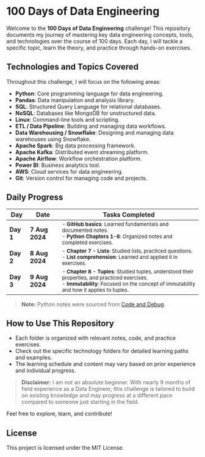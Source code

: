 # 100 Days of Data Engineering

Welcome to the **100 Days of Data Engineering** challenge! This repository documents my journey of mastering key data engineering concepts, tools, and technologies over the course of 100 days. Each day, I will tackle a specific topic, learn the theory, and practice through hands-on exercises.

## Technologies and Topics Covered

Throughout this challenge, I will focus on the following areas:

- **Python**: Core programming language for data engineering.
- **Pandas**: Data manipulation and analysis library.
- **SQL**: Structured Query Language for relational databases.
- **NoSQL**: Databases like MongoDB for unstructured data.
- **Linux**: Command-line tools and scripting.
- **ETL / Data Pipeline**: Building and managing data workflows.
- **Data Warehousing / Snowflake**: Designing and managing data warehouses using Snowflake.
- **Apache Spark**: Big data processing framework.
- **Apache Kafka**: Distributed event streaming platform.
- **Apache Airflow**: Workflow orchestration platform.
- **Power BI**: Business analytics tool.
- **AWS**: Cloud services for data engineering.
- **Git**: Version control for managing code and projects.

## Daily Progress

| **Day**        | **Date**       | **Tasks Completed**                                                                                                               |
|----------------|----------------|-----------------------------------------------------------------------------------------------------------------------------------|
| **Day 1**      | **7 Aug 2024** | <small>- **GitHub basics**: Learned fundamentals and documented notes.<br>- **Python Chapters 1-6**: Organized notes and completed exercises.</small> |
| **Day 2**      | **8 Aug 2024** | <small>- **Chapter 7 - Lists**: Studied lists, practiced questions.<br>- **List comprehension**: Learned and applied it in exercises.</small> |
| **Day 3** | **9 Aug 2024** | <small>- **Chapter 8 - Tuples**: Studied tuples, understood their properties, and practiced exercises.<br>- **Immutability**: Focused on the concept of immutability and how it applies to tuples.</small> |

> **Note:** Python notes were sourced from [Code and Debug](https://www.codeanddebug.in).

## How to Use This Repository

- Each folder is organized with relevant notes, code, and practice exercises.
- Check out the specific technology folders for detailed learning paths and examples.
- The learning schedule and content may vary based on prior experience and individual progress.

> **Disclaimer:** I am not an absolute beginner. With nearly 9 months of field experience as a Data Engineer, this challenge is tailored to build on existing knowledge and may progress at a different pace compared to someone just starting in the field.

Feel free to explore, learn, and contribute!

## License

This project is licensed under the MIT License.
